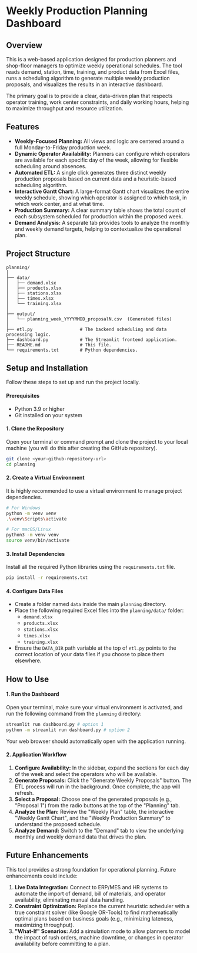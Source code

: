 # Weekly Production Planning Dashboard

## Overview

This is a web-based application designed for production planners and shop-floor managers to optimize weekly operational schedules. The tool reads demand, station, time, training, and product data from Excel files, runs a scheduling algorithm to generate multiple weekly production proposals, and visualizes the results in an interactive dashboard.

The primary goal is to provide a clear, data-driven plan that respects operator training, work center constraints, and daily working hours, helping to maximize throughput and resource utilization.

## Features

-   **Weekly-Focused Planning:** All views and logic are centered around a full Monday-to-Friday production week.
-   **Dynamic Operator Availability:** Planners can configure which operators are available for each specific day of the week, allowing for flexible scheduling around absences.
-   **Automated ETL:** A single click generates three distinct weekly production proposals based on current data and a heuristic-based scheduling algorithm.
-   **Interactive Gantt Chart:** A large-format Gantt chart visualizes the entire weekly schedule, showing which operator is assigned to which task, in which work center, and at what time.
-   **Production Summary:** A clear summary table shows the total count of each subsystem scheduled for production within the proposed week.
-   **Demand Analysis:** A separate tab provides tools to analyze the monthly and weekly demand targets, helping to contextualize the operational plan.

## Project Structure

```
planning/
│
├── data/
│   ├── demand.xlsx
│   ├── products.xlsx
│   ├── stations.xlsx
│   ├── times.xlsx
│   └── training.xlsx
│
├── output/
│   └── planning_week_YYYYMMDD_proposalN.csv  (Generated files)
│
├── etl.py                  # The backend scheduling and data processing logic.
├── dashboard.py            # The Streamlit frontend application.
├── README.md               # This file.
└── requirements.txt        # Python dependencies.
```

## Setup and Installation

Follow these steps to set up and run the project locally.

#### Prerequisites

-   Python 3.9 or higher
-   Git installed on your system

#### 1. Clone the Repository

Open your terminal or command prompt and clone the project to your local machine (you will do this after creating the GitHub repository).
```bash
git clone <your-github-repository-url>
cd planning
```

#### 2. Create a Virtual Environment

It is highly recommended to use a virtual environment to manage project dependencies.
```bash
# For Windows
python -m venv venv
.\venv\Scripts\activate

# For macOS/Linux
python3 -m venv venv
source venv/bin/activate
```

#### 3. Install Dependencies

Install all the required Python libraries using the `requirements.txt` file.
```bash
pip install -r requirements.txt
```

#### 4. Configure Data Files

-   Create a folder named `data` inside the main `planning` directory.
-   Place the following required Excel files into the `planning/data/` folder:
    -   `demand.xlsx`
    -   `products.xlsx`
    -   `stations.xlsx`
    -   `times.xlsx`
    -   `training.xlsx`
-   Ensure the `DATA_DIR` path variable at the top of `etl.py` points to the correct location of your data files if you choose to place them elsewhere.

## How to Use

#### 1. Run the Dashboard

Open your terminal, make sure your virtual environment is activated, and run the following command from the `planning` directory:
```bash
streamlit run dashboard.py # option 1
python -m streamlit run dashboard.py # option 2
```
Your web browser should automatically open with the application running.

#### 2. Application Workflow

1.  **Configure Availability:** In the sidebar, expand the sections for each day of the week and select the operators who will be available.
2.  **Generate Proposals:** Click the "Generate Weekly Proposals" button. The ETL process will run in the background. Once complete, the app will refresh.
3.  **Select a Proposal:** Choose one of the generated proposals (e.g., "Proposal 1") from the radio buttons at the top of the "Planning" tab.
4.  **Analyze the Plan:** Review the "Weekly Plan" table, the interactive "Weekly Gantt Chart", and the "Weekly Production Summary" to understand the proposed schedule.
5.  **Analyze Demand:** Switch to the "Demand" tab to view the underlying monthly and weekly demand data that drives the plan.

## Future Enhancements

This tool provides a strong foundation for operational planning. Future enhancements could include:

1.  **Live Data Integration:** Connect to ERP/MES and HR systems to automate the import of demand, bill of materials, and operator availability, eliminating manual data handling.
2.  **Constraint Optimization:** Replace the current heuristic scheduler with a true constraint solver (like Google OR-Tools) to find mathematically optimal plans based on business goals (e.g., minimizing lateness, maximizing throughput).
3.  **"What-If" Scenarios:** Add a simulation mode to allow planners to model the impact of rush orders, machine downtime, or changes in operator availability before committing to a plan.